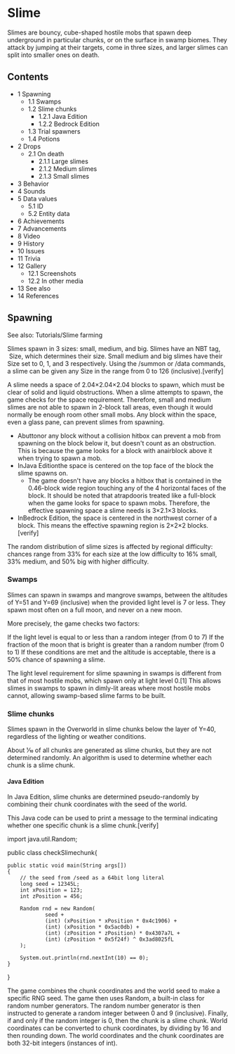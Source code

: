 # Slime
Slimes are bouncy, cube-shaped hostile mobs that spawn deep underground in particular chunks, or on the surface in swamp biomes. They attack by jumping at their targets, come in three sizes, and larger slimes can split into smaller ones on death.

## Contents
- 1 Spawning
	- 1.1 Swamps
	- 1.2 Slime chunks
		- 1.2.1 Java Edition
		- 1.2.2 Bedrock Edition
	- 1.3 Trial spawners
	- 1.4 Potions
- 2 Drops
	- 2.1 On death
		- 2.1.1 Large slimes
		- 2.1.2 Medium slimes
		- 2.1.3 Small slimes
- 3 Behavior
- 4 Sounds
- 5 Data values
	- 5.1 ID
	- 5.2 Entity data
- 6 Achievements
- 7 Advancements
- 8 Video
- 9 History
- 10 Issues
- 11 Trivia
- 12 Gallery
	- 12.1 Screenshots
	- 12.2 In other media
- 13 See also
- 14 References

## Spawning
See also: Tutorials/Slime farming

Slimes spawn in 3 sizes: small, medium, and big. Slimes have an NBT tag,  Size, which determines their size. Small medium and big slimes have their Size set to 0, 1, and 3 respectively. Using the /summon or /data commands, a slime can be given any Size in the range from 0 to 126 (inclusive).[verify]

A slime needs a space of 2.04×2.04×2.04 blocks to spawn, which must be clear of solid and liquid obstructions. When a slime attempts to spawn, the game checks for the space requirement. Therefore, small and medium slimes are not able to spawn in 2-block tall areas, even though it would normally be enough room other small mobs. Any block within the space, even a glass pane, can prevent slimes from spawning.

- Abuttonor any block without a collision hitbox can prevent a mob from spawning on the block below it, but doesn't count as an obstruction. This is because the game looks for a block with anairblock above it when trying to spawn a mob.
- InJava Editionthe space is centered on the top face of the block the slime spawns on.
	- The game doesn't have any blocks a hitbox that is contained in the 0.46-block wide region touching any of the 4 horizontal faces of the block. It should be noted that atrapdooris treated like a full-block when the game looks for space to spawn mobs. Therefore, the effective spawning space a slime needs is 3×2.1×3 blocks.
- InBedrock Edition, the space is centered in the northwest corner of a block. This means the effective spawning region is 2×2×2 blocks.[verify]

The random distribution of slime sizes is affected by regional difficulty: chances range from 33% for each size at the low difficulty to 16% small, 33% medium, and 50% big with higher difficulty.

### Swamps
Slimes can spawn in swamps and mangrove swamps, between the altitudes of Y=51 and Y=69 (inclusive) when the provided light level is 7 or less. They spawn most often on a full moon, and never on a new moon.

More precisely, the game checks two factors:

If the light level is equal to or less than a random integer (from 0 to 7)
If the fraction of the moon that is bright is greater than a random number (from 0 to 1)
If these conditions are met and the altitude is acceptable, there is a 50% chance of spawning a slime.

The light level requirement for slime spawning in swamps is different from that of most hostile mobs, which spawn only at light level 0.[1] This allows slimes in swamps to spawn in dimly-lit areas where most hostile mobs cannot, allowing swamp-based slime farms to be built.

### Slime chunks


Slimes spawn in the Overworld in slime chunks below the layer of Y=40, regardless of the lighting or weather conditions.

About 1⁄10 of all chunks are generated as slime chunks, but they are not determined randomly. An algorithm is used to determine whether each chunk is a slime chunk.

#### Java Edition
In Java Edition, slime chunks are determined pseudo-randomly by combining their chunk coordinates with the seed of the world.

This Java code can be used to print a message to the terminal indicating whether one specific chunk is a slime chunk.[verify]

import java.util.Random; 

public class checkSlimechunk{
    
    public static void main(String args[])
    {
        // the seed from /seed as a 64bit long literal
        long seed = 12345L;
        int xPosition = 123;
        int zPosition = 456;
        
        Random rnd = new Random(
                seed +
                (int) (xPosition * xPosition * 0x4c1906) +
                (int) (xPosition * 0x5ac0db) +
                (int) (zPosition * zPosition) * 0x4307a7L +
                (int) (zPosition * 0x5f24f) ^ 0x3ad8025fL
        );
        
        System.out.println(rnd.nextInt(10) == 0);
    } 
}

The game combines the chunk coordinates and the world seed to make a specific RNG seed. The game then uses Random, a built-in class for random number generators. The random number generator is then instructed to generate a random integer between 0 and 9 (inclusive). Finally, if and only if the random integer is 0, then the chunk is a slime chunk. World coordinates can be converted to chunk coordinates, by dividing by 16 and then rounding down. The world coordinates and the chunk coordinates are both 32-bit integers (instances of int).

